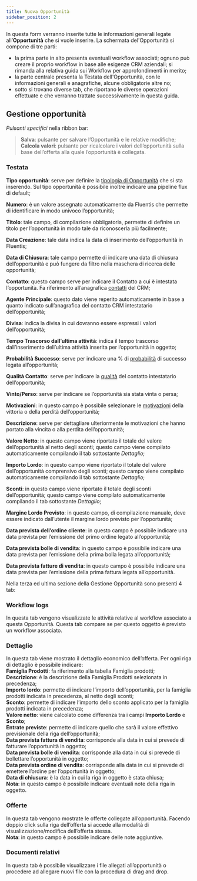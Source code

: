 ```yaml
---
title: Nuova Opportunità
sidebar_position: 2
---
```


In questa form verranno inserite tutte le informazioni generali legate all’**Opportunità** che si vuole inserire. La schermata del'Opportunità si compone di tre parti:

- la prima parte in alto presenta eventuali workflow associati; ognuno può creare il proprio workflow in base alle esigenze CRM aziendali; si rimanda alla relativa guida sui Workflow per approfondimenti in merito;    
- la parte centrale presenta la Testata dell'Opportunità, con le informazioni generali e anagrafiche, alcune obbligatorie altre no;    
- sotto si trovano diverse tab, che riportano le diverse operazioni effettuate e che verranno trattate successivamente in questa guida.    


## Gestione opportunità

*Pulsanti specifici* nella ribbon bar:  
> **Salva**: pulsante per salvare l’Opportunità e le relative modifiche;    
> **Calcola valori**: pulsante per ricalcolare i valori dell’opportunità sulla base dell’offerta alla quale l’opportunità è collegata.  

### Testata    

**Tipo opportunità**: serve per definire la [tipologia di Opportunità](/docs/configurations/tables/crm/opportunities/opportunity-type) che si sta inserendo. Sul tipo opportunità è possibile inoltre indicare una pipeline flux di default;

**Numero**: è un valore assegnato automaticamente da Fluentis che permette di identificare in modo univoco l’opportunità;

**Titolo**: tale campo, di compilazione obbligatoria, permette di definire un titolo per l’opportunità in modo tale da riconoscerla più facilmente;

**Data Creazione**: tale data indica la data di inserimento dell’opportunità in Fluentis;

**Data di Chiusura**: tale campo permette di indicare una data di chiusura dell’opportunità e può fungere da filtro nella maschera di ricerca delle opportunità;

**Contatto**: questo campo serve per indicare il Contatto a cui è intestata l’opportunità. Fa riferimento all’anagrafica [contatti](/docs/crm/home-crm/contacts/new-contact/header) del CRM;

**Agente Principale**: questo dato viene reperito automaticamente in base a quanto indicato sull’anagrafica del contatto CRM intestatario dell’opportunità;    

**Divisa**: indica la divisa in cui dovranno essere espressi i valori dell’opportunità;

**Tempo Trascorso dall’ultima attività**: indica il tempo trascorso dall’inserimento dell’ultima attività inserita per l’opportunità in oggetto;

**Probabilità Successo**: serve per indicare una % di [probabilità](/docs/configurations/tables/crm/opportunities/probability-progress) di successo legata all’opportunità;

**Qualità Contatto**: serve per indicare la [qualità](/docs/configurations/tables/crm/contacts/contact-quality) del contatto intestatario dell’opportunità;

**Vinto/Perso**: serve per indicare se l’opportunità sia stata vinta o persa;

**Motivazioni**: in questo campo è possibile selezionare le [motivazioni](/docs/configurations/tables/crm/opportunities/closing-reason) della vittoria o della perdità dell’opportunità;

**Descrizione**: serve per dettagliare ulteriormente le motivazioni che hanno portato alla vincita o alla perdita dell’opportunità;

**Valore Netto**: in questo campo viene riportato il totale del valore dell’opportunità al netto degli sconti; questo campo viene compilato automaticamente compilando il tab sottostante *Dettaglio*;     

**Importo Lordo**: in questo campo viene riportato il totale del valore dell’opportunità comprensivo degli sconti; questo campo viene compilato automaticamente compilando il tab sottostante *Dettaglio*;     

**Sconti**: in questo campo viene riportato il totale degli sconti dell’opportunità; questo campo viene compilato automaticamente compilando il tab sottostante *Dettaglio*;     

**Margine Lordo Previsto**: in questo campo, di compilazione manuale, deve essere indicato dall’utente il margine lordo previsto per l’opportunità;

**Data prevista dell’ordine cliente**: in questo campo è possibile indicare una data prevista per l’emissione del primo ordine legato all’opportunità;

**Data prevista bolle di vendita**: in questo campo è possibile indicare una data prevista per l’emissione della prima bolla legata all’opportunità;

**Data prevista fatture di vendita**: in questo campo è possibile indicare una data prevista per l’emissione della prima fattura legata all’opportunità.

Nella terza ed ultima sezione della Gestione Opportunità sono presenti 4 tab:

### Workflow logs

In questa tab vengono visualizzate le attività relative al workflow associato a questa Opportunità. Questa tab compare se per questo oggetto è previsto un workflow associato.        

### Dettaglio

In questa tab viene mostrato il dettaglio economico dell’offerta. Per ogni riga di dettaglio è possibile indicare:  
**Famiglia Prodotti**: fa riferimento alla tabella Famiglia prodotti;  
**Descrizione**: è la descrizione della Famiglia Prodotti selezionata in precedenza;  
**Importo lordo**: permette di indicare l’importo dell’opportunità, per la famiglia prodotti indicata in precedenza, al netto degli sconti;  
**Sconto**: permette di indicare l’importo dello sconto applicato per la famiglia prodotti indicata in precedenza;  
**Valore netto**: viene calcolato come differenza tra i campi **Importo Lordo** e **Sconto**;  
**Entrate previste**: permette di indicare quello che sarà il valore effettivo previsionale della riga dell’opportunità;  
**Data prevista fattura di vendita**: corrisponde alla data in cui si prevede di fatturare l’opportunità in oggetto;  
**Data prevista bolle di vendita**: corrisponde alla data in cui si prevede di bollettare l’opportunità in oggetto;  
**Data prevista ordine di vendita**: corrisponde alla data in cui si prevede di emettere l’ordine per l’opportunità in oggetto;  
**Data di chiusura**: è la data in cui la riga in oggetto è stata chiusa;  
**Nota**: in questo campo è possibile indicare eventuali note della riga in oggetto.

### Offerte

In questa tab vengono mostrate le offerte collegate all’opportunità. Facendo doppio click sulla riga dell’offerta si accede alla modalità di visualizzazione/modifica dell’offerta stessa.  
**Nota**: in questo campo è possibile indicare delle note aggiuntive.

### Documenti relativi  
In questa tab è possibile visualizzare i file allegati all’opportunità o procedere ad allegare nuovi file con la procedura di drag and drop.